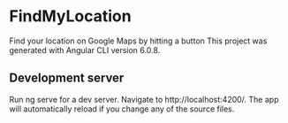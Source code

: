# FindMyLocation
Find your location on Google Maps by hitting a button
This project was generated with Angular CLI version 6.0.8.

## Development server
Run ng serve for a dev server. Navigate to http://localhost:4200/. The app will automatically reload if you change any of the source files.
